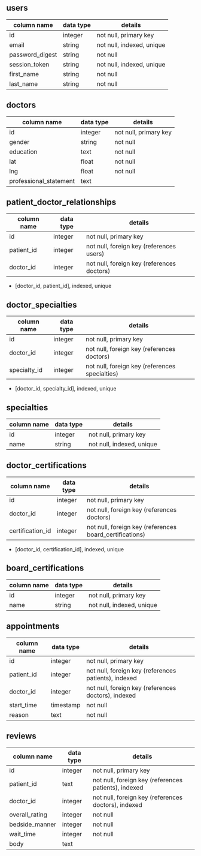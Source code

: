 ## users
column name     | data type | details
----------------|-----------|-----------------------
id              | integer   | not null, primary key
email           | string    | not null, indexed, unique
password_digest | string    | not null
session_token   | string    | not null, indexed, unique
first_name      | string    | not null
last_name       | string    | not null

## doctors
column name            | data type  | details
-----------------------|------------|-----------------
id                     | integer    | not null, primary key
gender                 | string     | not null
education              | text       | not null
lat                    | float      | not null
lng                    | float      | not null
professional_statement | text       |

## patient_doctor_relationships
column name  | data type | details
-------------|-----------|------------------
id           | integer   | not null, primary key
patient_id   | integer   | not null, foreign key (references users)
doctor_id    | integer   | not null, foreign key (references doctors)
- [doctor_id, patient_id], indexed, unique

## doctor_specialties
column name      | data type | details
-----------------|-----------|------------------
id               | integer   | not null, primary key
doctor_id        | integer   | not null, foreign key (references doctors)
specialty_id     | integer   | not null, foreign key (references specialties)
- [doctor_id, specialty_id], indexed, unique

## specialties
column name  | data type | details
-------------|-----------|------------------
id           | integer   | not null, primary key
name         | string    | not null, indexed, unique

## doctor_certifications
column name      | data type | details
-----------------|-----------|------------------
id               | integer   | not null, primary key
doctor_id        | integer   | not null, foreign key (references doctors)
certification_id | integer   | not null, foreign key (references board_certifications)
- [doctor_id, certification_id], indexed, unique

## board_certifications
column name | data type | details
------------|-----------|------------------
id          | integer   | not null, primary key
name        | string    | not null, indexed, unique

## appointments
column name         | data type | details
--------------------|-----------|-----------------------
id                  | integer   | not null, primary key
patient_id          | integer   | not null, foreign key (references patients), indexed
doctor_id           | integer   | not null, foreign key (references doctors), indexed
start_time          | timestamp | not null
reason              | text      | not null

## reviews
column name    | data type | details
---------------|-----------|-----------------------
id             | integer   | not null, primary key
patient_id     | text      | not null, foreign key (references patients), indexed
doctor_id      | integer   | not null, foreign key (references doctors), indexed
overall_rating | integer   | not null
bedside_manner | integer   | not null
wait_time      | integer   | not null
body           | text      |

